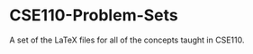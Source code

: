 CSE110-Problem-Sets
===================

A set of the LaTeX files for all of the concepts taught in CSE110.
